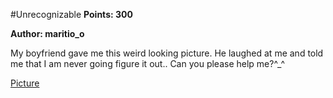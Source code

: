 #Unrecognizable
**Points: 300**

**Author: maritio_o**

My boyfriend gave me this weird looking picture. He laughed at me and told me that I am never going figure it out.. Can you please help me?^_^

[Picture](image.png)

